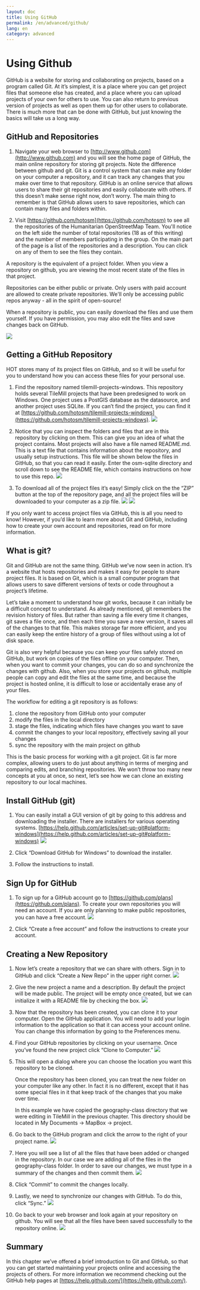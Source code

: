 ```yaml
---
layout: doc
title: Using GitHub
permalink: /en/advanced/github/
lang: en
category: advanced
---
```


Using Github
================

GitHub is a website for storing and collaborating on projects, based on
a program called Git. At it’s simplest, it is a place where you can get
project files that someone else has created, and a place where you can
upload projects of your own for others to use. You can also return to
previous version of projects as well as open them up for other users to
collaborate. There is much more that can be done with GitHub, but just
knowing the basics will take us a long way.

GitHub and Repositories
----------------------------

1. Navigate your web browser to
   [http://www.github.com](http://www.github.com) and you will see the
   home page of GitHub, the main online repository for storing
   git projects. Note the difference between github and git. Git is a
   control system that can make any folder on your computer a
   repository, and it can track any changes that you make over time to
   that repository. GitHub is an online service that allows users to
   share their git repositories and easily collaborate with others. If
   this doesn't make sense right now, don’t worry. The main thing to
   remember is that GitHub allows users to save repositories, which can
   contain many files and folders within.

2. Visit [https://github.com/hotosm](https://github.com/hotosm) to see
   all the repositories of the Humanitarian OpenStreetMap Team. You'll
   notice on the left side the number of total repositories (18 as of
   this writing) and the number of members participating in the group.
   On the main part of the page is a list of the repositories and a
   description. You can click on any of them to see the files they
   contain.

A repository is the equivalent of a project folder. When you view
a repository on github, you are viewing the most recent state of the
files in that project.

Repositories can be either public or private. Only users with paid
account are allowed to create private repositories. We'll only be
accessing public repos anyway - all in the spirit of open-source!

When a repository is public, you can easily download the files and
use them yourself. If you have permission, you may also edit the
files and save changes back on GitHub.

![]({{site.baseurl}}/images/advanced/en_adv_ch4_image06.png)

Getting a GitHub Repository
--------------------------------

HOT stores many of its project files on GitHub, and so it will be useful
for you to understand how you can access these files for your personal
use.

1. Find the repository named tilemill-projects-windows. This
   repository holds several TileMill projects that have been
   predesigned to work on Windows. One project uses a PostGIS database
   as the datasource, and another project uses SQLite. If you can’t
   find the project, you can find it at
   [https://github.com/hotosm/tilemill-projects-windows](https://github.com/hotosm/tilemill-projects-windows).
   ![]({{site.baseurl}}/images/advanced/en_adv_ch4_image08.png)

2. Notice that you can inspect the folders and files that are in this
   repository by clicking on them. This can give you an idea of what
   the project contains. Most projects will also have a file named
   README.md. This is a text file that contains information about the
   repository, and usually setup instructions. This file will be shown
   below the files in GitHub, so that you can read it easily. Enter
   the osm-sqlite directory and scroll down to see the README file,
   which contains instructions on how to use this repo.
   ![]({{site.baseurl}}/images/advanced/en_adv_ch4_image11.png)

3. To download all of the project files it’s easy! Simply click on the
   the “ZIP” button at the top of the repository page, and all the
   project files will be downloaded to your computer as a zip file.
   ![]({{site.baseurl}}/images/advanced/en_adv_ch4_image13.png)
   ![]({{site.baseurl}}/images/advanced/en_adv_ch4_image02.png)

If you only want to access project files via GitHub, this is all you
need to know! However, if you’d like to learn more about Git and
GitHub, including how to create your own account and repositories, read
on for more information.

What is git?
-------------------

Git and GitHub are not the same thing. GitHub we’ve now seen in action.
It’s a website that hosts repositories and makes it easy for people to
share project files. It is based on Git, which is a small computer
program that allows users to save different versions of texts or code
throughout a project’s lifetime.

Let’s take a moment to understand how git works, because it can
initially be a difficult concept to understand. As already mentioned,
git remembers the revision history of files. But rather than saving a
file every time it changes, git saves a file once, and then each time
you save a new version, it saves all of the changes to that file. This
makes storage far more efficient, and you can easily keep the entire
history of a group of files without using a lot of disk space.

Git is also very helpful because you can keep your files safely stored
on GitHub, but work on copies of the files offline on your computer.
Then, when you want to commit your changes, you can do so and
synchronize the changes with github. Also, when you store your projects
on github, multiple people can copy and edit the files at the same time,
and because the project is hosted online, it is difficult to lose or
accidentally erase any of your files.

The workflow for editing a git repository is as follows:

1. clone the repository from GitHub onto your computer
2. modify the files in the local directory
3. stage the files, indicating which files have changes you
want to save
4. commit the changes to your local repository, effectively
saving all your changes
5. sync the repository with the main project on github

This is the basic process for working with a git project. Git is far
more complex, allowing users to do just about anything in terms of
merging and comparing edits, and branching repositories. We won’t throw
too many new concepts at you at once, so next, let’s see how we can
clone an existing repository to our local machines.

Install GitHub (git)
--------------------------

1. You can easily install a GUI version of git by going to this address
   and downloading the installer. There are installers for various
   operating systems. 
   [https://help.github.com/articles/set-up-git#platform-windows](https://help.github.com/articles/set-up-git#platform-windows)
   ![]({{site.baseurl}}/images/advanced/en_adv_ch4_image00.png)

2. Click “Download GitHub for Windows” to download the installer.

3. Follow the instructions to install.

Sign Up for GitHub
-----------------------

1. To sign up for a GitHub account go to
   [https://github.com/plans](https://github.com/plans). To create
   your own repositories you will need an account. If you are only
   planning to make public repositories, you can have a free account.
   ![]({{site.baseurl}}/images/advanced/en_adv_ch4_image05.png)

2. Click “Create a free account” and follow the instructions to create
   your account.

Creating a New Repository
----------------------------

1. Now let’s create a repository that we can share with others. Sign
   in to GitHub and click “Create a New Repo” in the upper right corner.
   ![]({{site.baseurl}}/images/advanced/en_adv_ch4_image07.png)

2. Give the new project a name and a description. By default the
   project will be made public. The project will be empty once
   created, but we can initialize it with a README file by checking the
   box.
   ![]({{site.baseurl}}/images/advanced/en_adv_ch4_image12.png)

3. Now that the repository has been created, you can clone it to your
   computer. Open the GitHub application. You will
   need to add your login information to the application so that it can
   access your account online. You can change this information by
   going to the Preferences menu.

4. Find your GitHub repositories by clicking on your username. Once
   you’ve found the new project click “Clone to Computer.”
   ![]({{site.baseurl}}/images/advanced/en_adv_ch4_image04.png)

5. This will open a dialog where you can choose the location you want
   this repository to be cloned.

   Once the repository has been cloned, you can treat the new folder on
   your computer like any other. In fact it is no different, except
   that it has some special files in it that keep track of the changes
   that you make over time.

   In this example we have copied the geography-class directory that we
   were editing in TileMill in the previous chapter. This directory
   should be located in My Documents -> MapBox -> project.

6. Go back to the GitHub program and click the arrow to the right of 
   your project name.
   ![]({{site.baseurl}}/images/advanced/en_adv_ch4_image03.png)

7. Here you will see a list of all the files that have been added or
   changed in the repository. In our case we are adding all of the
   files in the geography-class folder. In order to save our changes,
   we must type in a summary of the changes and then commit them.
   ![]({{site.baseurl}}/images/advanced/en_adv_ch4_image09.png)

8. Click “Commit” to commit the changes locally.

9. Lastly, we need to synchronize our changes with GitHub. To do this,
   click “Sync.”
   ![]({{site.baseurl}}/images/advanced/en_adv_ch4_image10.png)

10. Go back to your web browser and look again at your repository on
    github. You will see that all the files have been saved
    successfully to the repository online.
    ![]({{site.baseurl}}/images/advanced/en_adv_ch4_image01.png)

Summary
-------------

In this chapter we’ve offered a brief introduction to Git and GitHub, so
that you can get started maintaining your projects online and accessing
the projects of others. For more information we recommend checking out
the GitHub help pages at
[https://help.github.com/](https://help.github.com/).

<!--
^[[c]](#cmnt3)^

[[a]](#cmnt_ref1)MrPatrickOswald:

depending on the GUI you are using, the windows might look a bit
different from the screen shots below. nevertheless the fucnctionallity
should be the same.

[[b]](#cmnt_ref2)MrPatrickOswald:

it would be nice to have a little explanation what happens if some
people edit a repository at the same time and individually commit their
changes... how does github treats the conflicts of having 2 different
versions than... or what to consider when  working together on one
project using github..

[[c]](#cmnt_ref3)Katrina Engelsted:
Good source: http://nathanj.github.com/gitguide/tour.html
--> 